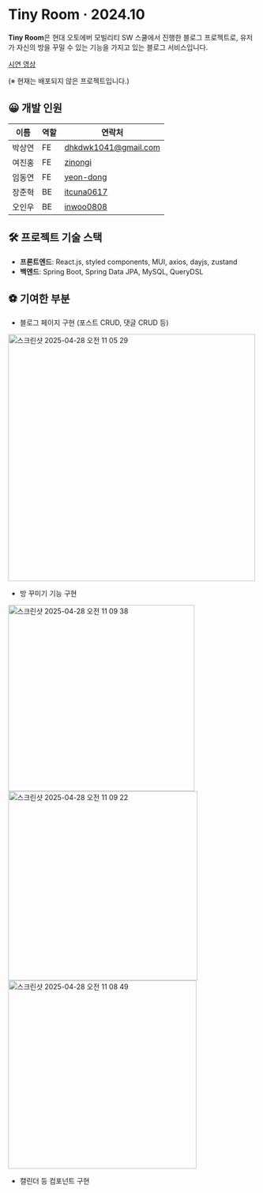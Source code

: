 # Tiny Room · 2024.10

**Tiny Room**은 현대 오토에버 모빌리티 SW 스쿨에서 진행한 블로그 프로젝트로, 유저가 자신의 방을 꾸밀 수 있는 기능을 가지고 있는 블로그 서비스입니다.

[시연 영상](https://drive.google.com/file/d/1-BBMLiFQwOCljEddzaivCwlyZiX47Asg/view?usp=drive_link)

(※ 현재는 배포되지 않은 프로젝트입니다.)

## 😀 개발 인원

| 이름 | 역할 | 연락처 |
| --- | --- | --- |
| 박상연 | FE | [dhkdwk1041@gmail.com](mailto:dhkdwk1041@gmail.com) |
| 여진홍 | FE | [zinongi](https://github.com/zlnongi) |
| 임동연 | FE | [yeon-dong](https://github.com/yeon-dong) |
| 장준혁 | BE | [itcuna0617](https://github.com/itcuna0617) |
| 오인우 | BE | [inwoo0808](https://github.com/inwoo0808) |

## 🛠 프로젝트 기술 스택

- **프론트엔드**: React.js, styled components, MUI, axios, dayjs, zustand
- **백엔드**: Spring Boot, Spring Data JPA, MySQL, QueryDSL

## ⚽️ 기여한 부분

- 블로그 페이지 구현 (포스트 CRUD, 댓글 CRUD 등)
<img width="500" alt="스크린샷 2025-04-28 오전 11 05 29" src="https://github.com/user-attachments/assets/835b4c1e-dbe9-4dcd-afc2-c1a2c110d726" />

- 방 꾸미기 기능 구현
<img width="377" alt="스크린샷 2025-04-28 오전 11 09 38" src="https://github.com/user-attachments/assets/fc1ca01a-221b-4844-aeb1-ebaf5b08ae5d" />
<img width="383" alt="스크린샷 2025-04-28 오전 11 09 22" src="https://github.com/user-attachments/assets/ccbf47cb-cd24-45e3-87d7-235fafe10e8b" />
<img width="381" alt="스크린샷 2025-04-28 오전 11 08 49" src="https://github.com/user-attachments/assets/f8861069-ded9-4595-9261-cf56ecb823e1" />

- 캘린더 등 컴포넌트 구현
